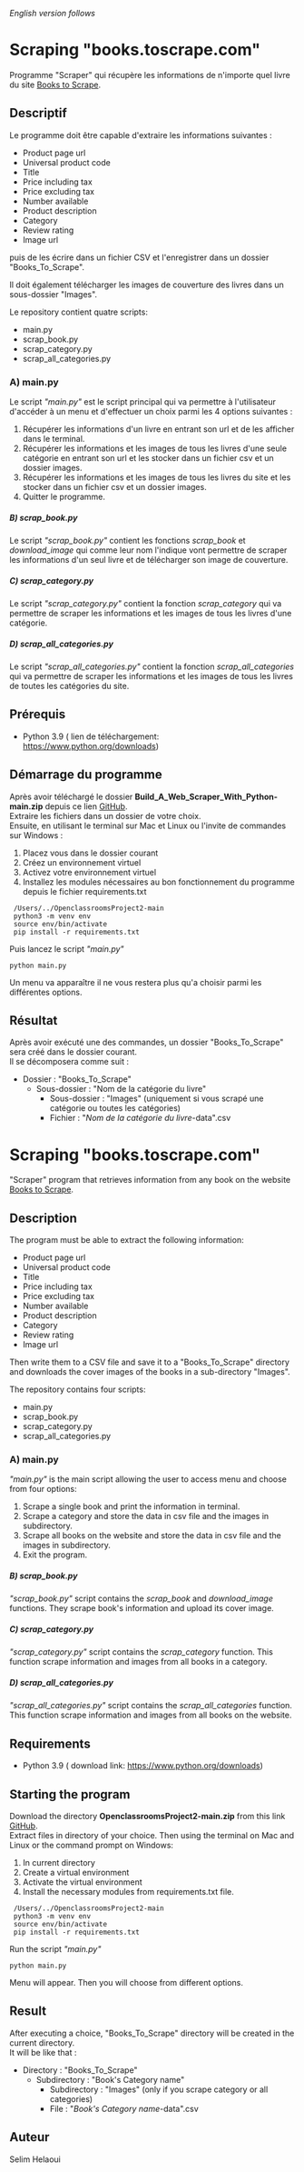 *English version follows*

# Scraping "books.toscrape.com"

Programme "Scraper" qui récupère les informations de n'importe quel livre du site [Books to Scrape](http://books.toscrape.com).

## Descriptif

Le programme doit être capable d'extraire les informations suivantes :

* Product page url
* Universal product code
* Title
* Price including tax
* Price excluding tax
* Number available
* Product description
* Category
* Review rating
* Image url 

puis de les écrire dans un fichier CSV et l'enregistrer dans un dossier "Books\_To\_Scrape".

Il doit également télécharger les images de couverture des livres dans un sous-dossier "Images".

Le repository contient quatre scripts:  

* main.py 
* scrap\_book.py
* scrap\_category.py
* scrap\_all\_categories.py

### A) main.py

Le script *"main.py"* est le script principal qui va permettre à l'utilisateur d'accéder à un menu et d'effectuer un choix parmi les 4 options suivantes :

1. Récupérer les informations d'un livre en entrant son url et de les afficher dans le terminal.
2. Récupérer les informations et les images de tous les livres d'une seule catégorie en entrant son url et les stocker dans un fichier csv et un dossier images.
3. Récupérer les informations et les images de tous les livres du site et les stocker dans un fichier csv et un dossier images.
4. Quitter le programme.


##### B) scrap\_book.py

Le script *"scrap\_book.py"* contient les fonctions *scrap\_book* et *download\_image* qui comme leur nom l'indique vont permettre de scraper les informations d'un seul livre et de télécharger son image de couverture.

##### C) scrap\_category.py

Le script *"scrap\_category.py"* contient la fonction *scrap\_category* qui va permettre de scraper les informations et les images de tous les livres d'une catégorie.


##### D) scrap\_all\_categories.py

Le script *"scrap\_all\_categories.py"* contient la fonction *scrap\_all\_categories* qui va permettre de scraper les informations et les images de tous les livres de toutes les catégories du site.

## Prérequis
* Python 3.9 ( lien de téléchargement: <https://www.python.org/downloads>)

## Démarrage du programme

Après avoir téléchargé le dossier **Build_A_Web_Scraper_With_Python-main.zip** depuis ce lien [GitHub](https://github.com/SelHel/Build_A_Web_Scraper_With_Python.git).  
Extraire les fichiers dans un dossier de votre choix.  
Ensuite, en utilisant le terminal sur Mac et Linux ou l'invite de commandes sur Windows :

1. Placez vous dans le dossier courant
2. Créez un environnement virtuel
3. Activez votre environnement virtuel
4. Installez les modules nécessaires au bon fonctionnement du programme depuis le fichier requirements.txt

```
 /Users/../OpenclassroomsProject2-main
 python3 -m venv env
 source env/bin/activate 
 pip install -r requirements.txt

```
Puis lancez le script *"main.py"*

```
python main.py

```
Un menu va apparaître il ne vous restera plus qu'a choisir parmi les différentes options.

## Résultat

Après avoir exécuté une des commandes, un dossier "Books\_To\_Scrape" sera créé dans le dossier courant.  
Il se décomposera comme suit :

* Dossier : "Books\_To\_Scrape"
	* Sous-dossier : "Nom de la catégorie du livre"
  		* Sous-dossier : "Images" (uniquement si vous scrapé une catégorie ou toutes les catégories)
		* Fichier : "*Nom de la catégorie du livre*-data".csv

                                 
# Scraping "books.toscrape.com"

"Scraper" program that retrieves information from any book on the website [Books to Scrape](http://books.toscrape.com).

## Description

The program must be able to extract the following information:

* Product page url
* Universal product code
* Title
* Price including tax
* Price excluding tax
* Number available
* Product description
* Category
* Review rating
* Image url 

Then write them to a CSV file and save it to a "Books\_To\_Scrape" directory and downloads the cover images of the books in a sub-directory "Images".

The repository contains four scripts:

* main.py 
* scrap\_book.py
* scrap\_category.py
* scrap\_all\_categories.py

### A) main.py

*"main.py"* is the main script allowing the user to access menu and choose from four options:

1. Scrape a single book and print the information in terminal.
2. Scrape a category and store the data in csv file and the images in subdirectory.
3. Scrape all books on the website and store the data in csv file and the images in subdirectory.
4. Exit the program.

##### B) scrap\_book.py

*"scrap\_book.py"* script contains the *scrap\_book* and *download\_image* functions. They scrape book's information and upload its cover image. 

##### C) scrap\_category.py

*"scrap\_category.py"* script contains the *scrap\_category* function. This function scrape information and images from all books in a category.


##### D) scrap\_all\_categories.py

*"scrap\_all\_categories.py"* script contains the *scrap\_all\_categories* function. This function scrape information and images from all books on the website.

## Requirements

* Python 3.9 ( download link: <https://www.python.org/downloads>)

## Starting the program

Download the directory **OpenclassroomsProject2-main.zip** from this link [GitHub](https://github.com/SelHel/OpenclassroomsProject2).	
Extract files in directory of your choice.
Then using the terminal on Mac and Linux or the command prompt on Windows:

1. In current directory
2. Create a virtual environment
3. Activate the virtual environment
4. Install the necessary modules from requirements.txt file.

```
 /Users/../OpenclassroomsProject2-main
 python3 -m venv env
 source env/bin/activate 
 pip install -r requirements.txt

```
Run the script *"main.py"*

```
python main.py

```
Menu will appear. Then you will choose from different options.

## Result

After executing a choice, "Books\_To\_Scrape" directory will be created in the current directory.  
It will be like that :

* Directory : "Books\_To\_Scrape"
	* Subdirectory : "Book's Category name"
  		* Subdirectory : "Images" (only if you scrape category or all categories)
		* File : "*Book's Category name*-data".csv


## Auteur

Selim Helaoui
